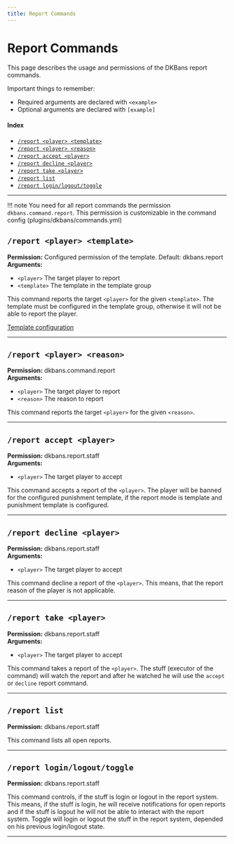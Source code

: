 ```yaml
---
title: Report Commands
---
```


# Report Commands

This page describes the usage and permissions of the DKBans report commands.

Important things to remember:

* Required arguments are declared with ```<example>```
* Optional arguments are declared with ```[example]```

#### Index

* [```/report <player> <template>```](#report-player-template)
* [```/report <player> <reason>```](#report-player-reason)
* [```/report accept <player>```](#report-accept-player)
* [```/report decline <player>```](#report-decline-player)
* [```/report take <player>```](#report-take-player)
* [```/report list```](#report-list)
* [```/report login/logout/toggle```](#report-loginlogouttoggle)

***


!!! note 
    You need for all report commands the permission ``dkbans.command.report``. This permission is customizable
    in the command config (plugins/dkbans/commands.yml)


## **```/report <player> <template>```**

**Permission:** Configured permission of the template. Default: dkbans.report<br />
**Arguments:**
* `<player>` The target player to report
* `<template>` The template in the template group

This command reports the target ``<player>`` for the given `<template>`. The template must be configured in
the template group, otherwise it will not be able to report the player.

[Template configuration](../../plugin-setup/punishment-templates.md)

***

## **```/report <player> <reason>```**

**Permission:** dkbans.command.report<br />
**Arguments:**
* `<player>` The target player to report
* `<reason>` The reason to report

This command reports the target ``<player>`` for the given `<reason>`.

***

## **```/report accept <player>```**

**Permission:** dkbans.report.staff<br />
**Arguments:**
* `<player>` The target player to accept

This command accepts a report of the ``<player>``. The player will be banned for the configured punishment template,
if the report mode is template and punishment template is configured.

***

## **```/report decline <player>```**

**Permission:** dkbans.report.staff<br />
**Arguments:**
* `<player>` The target player to accept

This command decline a report of the ``<player>``. This means, that the report reason of the player is not applicable.

***

## **```/report take <player>```**

**Permission:** dkbans.report.staff<br />
**Arguments:**
* `<player>` The target player to accept

This command takes a report of the ``<player>``. The stuff (executor of the command) will watch the report and after
he watched he will use the ``accept`` or `decline` report command.

***

## **```/report list```**

**Permission:** dkbans.report.staff<br />

This command lists all open reports.

***

## **```/report login/logout/toggle```**

**Permission:** dkbans.report.staff<br />

This command controls, if the stuff is login or logout in the report system. This means, if the stuff is login, he
will receive notifications for open reports and if the stuff is logout he will not be able to interact with the
report system. Toggle will login or logout the stuff in the report system, depended on his previous login/logout state.

***